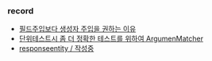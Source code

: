 ### record

* [필드주입보다 생성자 주입을 권하는 이유](https://junghyungil.tistory.com/50?category=892281)
* [단위테스트시 좀 더 정확한 테스트를 위하여 ArgumenMatcher](https://junghyungil.tistory.com/51?category=892281)
* [responseentity / 작성중](https://junghyungil.tistory.com/)
